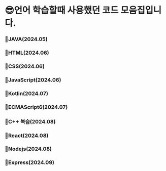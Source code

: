 # 😎언어 학습할때 사용했던 코드 모음집입니다.

### 📌JAVA(2024.05)

### 📌HTML(2024.06)

### 📌CSS(2024.06)

### 📌JavaScript(2024.06)

### 📌Kotlin(2024.07)

### 📌ECMAScript6(2024.07)

### 📌C++ 복습(2024.08)

### 📌React(2024.08)

### 📌Nodejs(2024.08)

### 📌Express(2024.09)